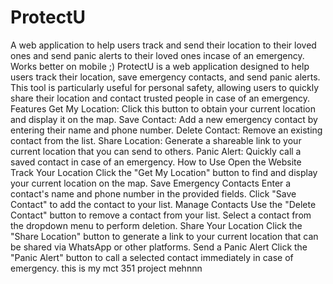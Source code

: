 # ProtectU
A web application to help users track and send their location to their loved ones and send panic alerts to their loved ones incase of an emergency. Works better on mobile ;)
ProtectU is a web application designed to help users track their location, save emergency contacts, and send panic alerts. This tool is particularly useful for personal safety, allowing users to quickly share their location and contact trusted people in case of an emergency.
Features
Get My Location: Click this button to obtain your current location and display it on the map.
Save Contact: Add a new emergency contact by entering their name and phone number.
Delete Contact: Remove an existing contact from the list.
Share Location: Generate a shareable link to your current location that you can send to others.
Panic Alert: Quickly call a saved contact in case of an emergency.
How to Use
Open the Website
Track Your Location
Click the "Get My Location" button to find and display your current location on the map.
Save Emergency Contacts
Enter a contact's name and phone number in the provided fields.
Click "Save Contact" to add the contact to your list.
Manage Contacts
Use the "Delete Contact" button to remove a contact from your list.
Select a contact from the dropdown menu to perform deletion.
Share Your Location
Click the "Share Location" button to generate a link to your current location that can be shared via WhatsApp or other platforms.
Send a Panic Alert
Click the "Panic Alert" button to call a selected contact immediately in case of emergency.
this is my mct 351 project mehnnn

